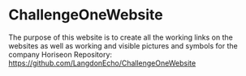 # ChallengeOneWebsite
The purpose of this website is to create all the working links on the websites as well as working and visible pictures and symbols for the company Horiseon
Repository: https://github.com/LangdonEcho/ChallengeOneWebsite
